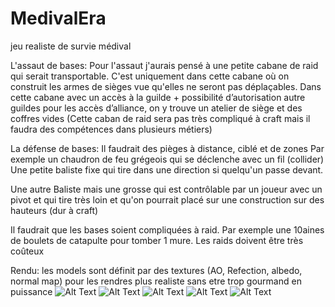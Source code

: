 # MedivalEra
jeu realiste de survie médival

L'assaut de bases:
Pour l'assaut j'aurais pensé à une petite cabane de raid qui serait transportable.
C'est uniquement dans cette cabane où on construit les armes de sièges vue qu'elles ne seront pas déplaçables.
Dans cette cabane avec un accès à la guilde + possibilité d’autorisation autre guildes pour les accès d’alliance, on y trouve un atelier de siège et des coffres vides
(Cette caban de raid sera pas très compliqué à craft mais il faudra des compétences dans plusieurs métiers)


La défense de bases:
Il faudrait des pièges à distance, ciblé et de zones
Par exemple un chaudron de feu grégeois qui se déclenche avec un fil (collider)
Une petite baliste fixe qui tire dans une direction si quelqu'un passe devant.
	
Une autre Baliste mais une grosse qui est contrôlable par un joueur avec un pivot et qui tire très loin et qu'on pourrait placé sur une construction sur des hauteurs (dur à craft)
	
Il faudrait que les bases soient compliquées à raid. Par exemple une 10aines de boulets de catapulte pour tomber 1 mure.
Les raids doivent être très coûteux

Rendu:
les models sont définit par des textures (AO, Refection, albedo, normal map) 
pour les rendres plus realiste sans etre trop gourmand en puissance
![Alt Text](https://media.discordapp.net/attachments/667292144230334465/766205156538449980/screenshot012.png?width=1207&height=679)
![Alt Text](https://media.discordapp.net/attachments/667292144230334465/766205508289691688/screenshot014.png?width=1207&height=679)
![Alt Text](https://cdn.discordapp.com/attachments/834380339702267914/848520199497449492/perso_new_render.png)
![Alt Text](https://media.discordapp.net/attachments/734721581191790664/850011709997056030/unknown.png?width=1187&height=670)
![Alt Text](https://media.discordapp.net/attachments/476100675668017155/777183760504324096/Capture_decran_2020-11-14_153546.jpg?width=1675&height=905)









